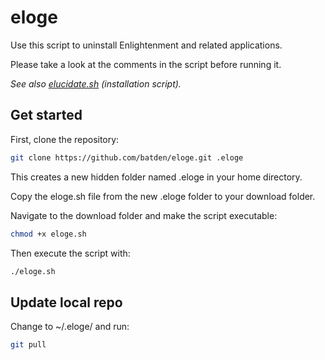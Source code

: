 # eloge

Use this script to uninstall Enlightenment and related applications.

Please take a look at the comments in the script before running it.

*See also [elucidate.sh](https://github.com/batden/elucidate) (installation script).*

## Get started

First, clone the repository:

```bash
git clone https://github.com/batden/eloge.git .eloge
```

This creates a new hidden folder named .eloge in your home directory.

Copy the eloge.sh file from the new .eloge folder to your download folder.

Navigate to the download folder and make the script executable:

```bash
chmod +x eloge.sh
```

Then execute the script with:

```bash
./eloge.sh
```

## Update local repo

Change to ~/.eloge/ and run:

```bash
git pull
```
